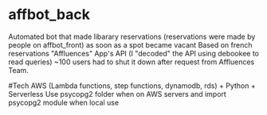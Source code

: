 # affbot_back
Automated bot that made libarary reservations (reservations were made by people on affbot_front) as soon as a spot became vacant
Based on french reservations "Affluences" App's API (I "decoded" the API using debookee to read queries)
~100 users 
had to shut it down after request from Affluences Team.

#Tech
AWS (Lambda functions, step functions, dynamodb, rds) + Python + Serverless
Use psycopg2 folder when on AWS servers and import psycopg2 module when local use
